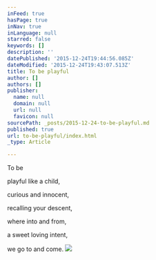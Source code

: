 ```yaml
---
inFeed: true
hasPage: true
inNav: true
inLanguage: null
starred: false
keywords: []
description: ''
datePublished: '2015-12-24T19:44:56.085Z'
dateModified: '2015-12-24T19:43:07.513Z'
title: To be playful
author: []
authors: []
publisher:
  name: null
  domain: null
  url: null
  favicon: null
sourcePath: _posts/2015-12-24-to-be-playful.md
published: true
url: to-be-playful/index.html
_type: Article

---
```

To be 

playful like a child,

curious and innocent,

recalling your descent,

where into and from, 

a sweet loving intent,    

we go to and come. ![](https://the-grid-user-content.s3-us-west-2.amazonaws.com/0acb46e5-ac2f-47b8-82d2-3ba9ed409345.jpg)